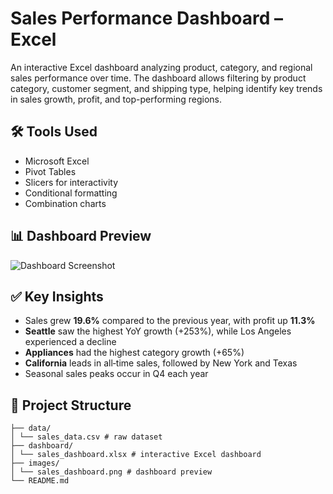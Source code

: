 # Sales Performance Dashboard – Excel

An interactive Excel dashboard analyzing product, category, and regional sales performance over time. The dashboard allows filtering by product category, customer segment, and shipping type, helping identify key trends in sales growth, profit, and top-performing regions.

## 🛠 Tools Used
- Microsoft Excel
- Pivot Tables
- Slicers for interactivity
- Conditional formatting
- Combination charts

## 📊 Dashboard Preview
![Dashboard Screenshot](images/sales_dashboard.png)

## ✅ Key Insights
- Sales grew **19.6%** compared to the previous year, with profit up **11.3%**
- **Seattle** saw the highest YoY growth (+253%), while Los Angeles experienced a decline
- **Appliances** had the highest category growth (+65%)
- **California** leads in all‑time sales, followed by New York and Texas
- Seasonal sales peaks occur in Q4 each year

## 📂 Project Structure
```
├── data/
│ └── sales_data.csv # raw dataset
├── dashboard/
│ └── sales_dashboard.xlsx # interactive Excel dashboard
├── images/
│ └── sales_dashboard.png # dashboard preview
└── README.md
```
